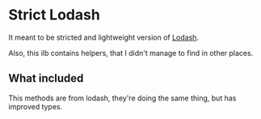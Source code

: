 # Strict Lodash

It meant to be stricted and lightweight version of [Lodash](http://lodash.com/).

Also, this ilb contains helpers, that I didn't manage to find in other places.

## What included

This methods are from lodash, they're doing the same thing, but has improved types.

